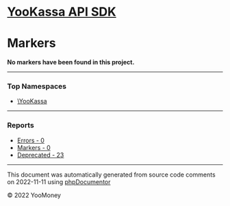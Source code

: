 # [YooKassa API SDK](../home.md)

# Markers
**No markers have been found in this project.**

---

### Top Namespaces

* [\YooKassa](../namespaces/yookassa.md)

---

### Reports
* [Errors - 0](../reports/errors.md)
* [Markers - 0](../reports/markers.md)
* [Deprecated - 23](../reports/deprecated.md)

---

This document was automatically generated from source code comments on 2022-11-11 using [phpDocumentor](http://www.phpdoc.org/)

&copy; 2022 YooMoney